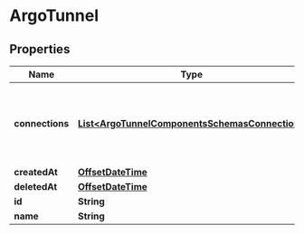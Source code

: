 # ArgoTunnel

## Properties
Name | Type | Description | Notes
------------ | ------------- | ------------- | -------------
**connections** | [**List&lt;ArgoTunnelComponentsSchemasConnection&gt;**](ArgoTunnelComponentsSchemasConnection.md) | The tunnel connections between your origin and Cloudflare&#x27;s edge. | 
**createdAt** | [**OffsetDateTime**](OffsetDateTime.md) |  | 
**deletedAt** | [**OffsetDateTime**](OffsetDateTime.md) |  |  [optional]
**id** | **String** |  | 
**name** | **String** |  | 
